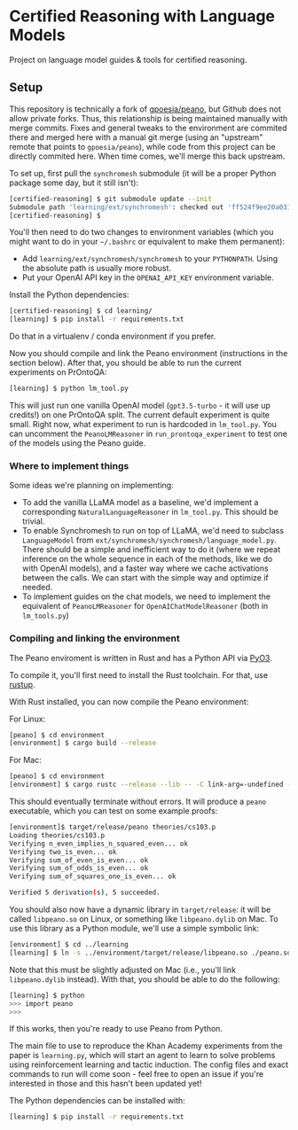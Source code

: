 # Certified Reasoning with Language Models

Project on language model guides & tools for certified reasoning.

## Setup

This repository is technically a fork of [gpoesia/peano](https://github.com/gpoesia/peano), but Github does not allow private forks. 
Thus, this relationship is being maintained manually with merge commits. Fixes and general tweaks to the environment are commited there 
and merged here with a manual git merge (using an "upstream" remote that points to `gpoesia/peano`),
while code from this project can be directly commited here. When time comes, we'll merge this back upstream.

To set up, first pull the `synchromesh` submodule (it will be a proper Python package some day, but it still isn't):

```sh
[certified-reasoning] $ git submodule update --init
Submodule path 'learning/ext/synchromesh': checked out 'ff524f9ee20a03192efe2d3b84ae555d7c7fe88d'
[certified-reasoning] $
```

You'll then need to do two changes to environment variables (which you might want to do in your `~/.bashrc` or equivalent to make them permanent):
- Add `learning/ext/synchromesh/synchromesh` to your `PYTHONPATH`. Using the absolute path is usually more robust.
- Put your OpenAI API key in the `OPENAI_API_KEY` environment variable.

Install the Python dependencies:

```sh
[certified-reasoning] $ cd learning/
[learning] $ pip install -r requirements.txt 
```

Do that in a virtualenv / conda environment if you prefer.

Now you should compile and link the Peano environment (instructions in the section below).
After that, you should be able to run the current experiments on PrOntoQA:

```sh
[learning] $ python lm_tool.py
```

This will just run one vanilla OpenAI model (`gpt3.5-turbo` - it will use up credits!) on one PrOntoQA split. The current default experiment is quite small. Right now, what experiment to run is hardcoded in `lm_tool.py`. You can uncomment the `PeanoLMReasoner` in `run_prontoqa_experiment` to test one of the models using the Peano guide.

### Where to implement things

Some ideas we're planning on implementing:

- To add the vanilla LLaMA model as a baseline, we'd implement a corresponding `NaturalLanguageReasoner` in `lm_tool.py`. This should be trivial.
- To enable Synchromesh to run on top of LLaMA, we'd need to subclass `LanguageModel` from `ext/synchromesh/synchromesh/language_model.py`. There should be a simple and inefficient way to do it (where we repeat inference on the whole sequence in each of the methods, like we do with OpenAI models), and a faster way where we cache activations between the calls. We can start with the simple way and optimize if needed.
- To implement guides on the chat models, we need to implement the equivalent of `PeanoLMReasoner` for `OpenAIChatModelReasoner` (both in `lm_tools.py`)

### Compiling and linking the environment

The Peano enviroment is written in Rust and has a Python API via [PyO3](https://pyo3.rs/v0.18.2/).

To compile it, you'll first need to install the Rust toolchain. For that, use [rustup](https://rustup.rs/).

With Rust installed, you can now compile the Peano environment:

For Linux:

```sh
[peano] $ cd environment
[environment] $ cargo build --release
```
For Mac:

```sh
[peano] $ cd environment
[environment] $ cargo rustc --release --lib -- -C link-arg=-undefined -C link-arg=dynamic_lookup
```

This should eventually terminate without errors. It will produce a `peano` executable,
which you can test on some example proofs:

```sh
[environment]$ target/release/peano theories/cs103.p 
Loading theories/cs103.p
Verifying n_even_implies_n_squared_even... ok
Verifying two_is_even... ok
Verifying sum_of_even_is_even... ok
Verifying sum_of_odds_is_even... ok
Verifying sum_of_squares_one_is_even... ok

Verified 5 derivation(s), 5 succeeded.
```

You should also now have a dynamic library in `target/release`:
it will be called `libpeano.so` on Linux, or something like `libpeano.dylib` on Mac.
To use this library as a Python module, we'll use a simple symbolic link:

```sh
[environment] $ cd ../learning
[learning] $ ln -s ../environment/target/release/libpeano.so ./peano.so
```

Note that this must be slightly adjusted on Mac (i.e., you'll link `libpeano.dylib` instead). With that, you should be able to do the following:

```sh
[learning] $ python
>>> import peano
>>>
```

If this works, then you're ready to use Peano from Python.

The main file to use to reproduce the Khan Academy experiments from the paper is `learning.py`, which will start an agent
to learn to solve problems using reinforcement learning and tactic induction. The config files and exact commands to run will come soon -
feel free to open an issue if you're interested in those and this hasn't been updated yet!

The Python dependencies can be installed with:

```sh
[learning] $ pip install -r requirements.txt
```
